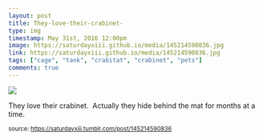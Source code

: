 ```yaml
---
layout: post
title: They-love-their-crabinet-
type: img
timestamp: May 31st, 2016 12:00pm
image: https://saturdayxiii.github.io/media/145214590836.jpg
link: https://saturdayxiii.github.io/media/145214590836.jpg
tags: ["cage", "tank", "crabitat", "crabinet", "pets"]
comments: true
---
```

<img src="https://saturdayxiii.github.io/media/145214590836.jpg"/>

They love their crabinet.  Actually they hide behind the mat for months at a time.
 
  
<small>source: https://saturdayxiii.tumblr.com/post/145214590836</small>